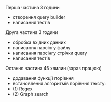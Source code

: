 
Перша частина 3 години
- створення query builder
- написання тестів

Друга частина 3 години
- обробка вхідних данних
- написання парсінгу файлу
- написання парсінгу стрічки query
- написання тестів

Остання частина 45 хвилин (зараз працюю)
- додавання функції порівння
- встановлення алгоритмів порівння тексту:
- (1) Regex
- (2) Graph search